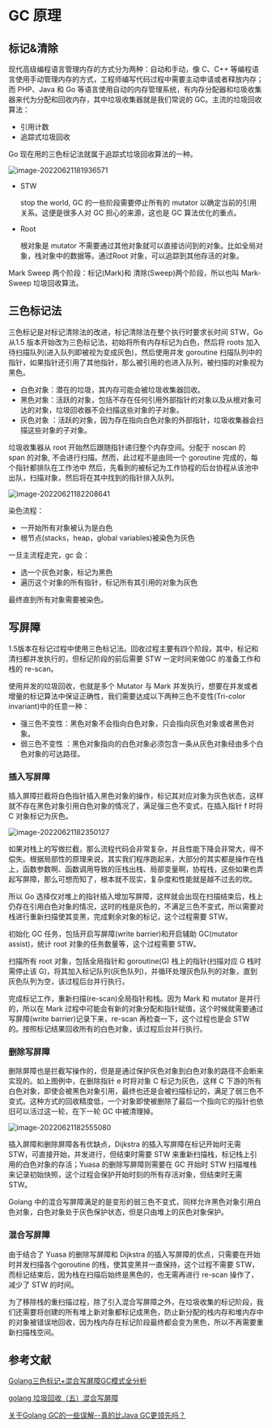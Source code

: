 # GC 原理

## 标记&清除

现代高级编程语言管理内存的方式分为两种：自动和手动，像 C、C++ 等编程语言使用手动管理内存的方式，工程师编写代码过程中需要主动申请或者释放内存；而 PHP、Java 和 Go 等语言使用自动的内存管理系统，有内存分配器和垃圾收集器来代为分配和回收内存，其中垃圾收集器就是我们常说的 GC。主流的垃圾回收算法：

- 引用计数
- 追踪式垃圾回收

Go 现在用的三色标记法就属于追踪式垃圾回收算法的一种。

![image-20220621181936571](../../.go_study/assets/go_advanced/gc-1.png)

- STW

  stop the world, GC 的一些阶段需要停止所有的 mutator 以确定当前的引用关系。这便是很多人对 GC 担心的来源，这也是 GC 算法优化的重点。

- Root

  根对象是 mutator 不需要通过其他对象就可以直接访问到的对象。比如全局对象，栈对象中的数据等。通过Root 对象，可以追踪到其他存活的对象。

Mark Sweep 两个阶段：标记(Mark)和 清除(Sweep)两个阶段，所以也叫 Mark-Sweep 垃圾回收算法。

## 三色标记法

三色标记是对标记清除法的改进，标记清除法在整个执行时要求长时间 STW，Go 从1.5 版本开始改为三色标记法，初始将所有内存标记为白色，然后将 roots 加入待扫描队列(进入队列即被视为变成灰色)，然后使用并发 goroutine 扫描队列中的指针，如果指针还引用了其他指针，那么被引用的也进入队列，被扫描的对象视为黑色。

- 白色对象：潜在的垃圾，其内存可能会被垃圾收集器回收。
- 黑色对象：活跃的对象，包括不存在任何引用外部指针的对象以及从根对象可达的对象，垃圾回收器不会扫描这些对象的子对象。
- 灰色对象 ：活跃的对象，因为存在指向白色对象的外部指针，垃圾收集器会扫描这些对象的子对象。

垃圾收集器从 root 开始然后跟随指针递归整个内存空间。分配于 noscan 的 span 的对象, 不会进行扫描。然而，此过程不是由同一个 goroutine 完成的，每个指针都排队在工作池中 然后，先看到的被标记为工作协程的后台协程从该池中出队，扫描对象，然后将在其中找到的指针排入队列。

![image-20220621182208641](../../.go_study/assets/go_advanced/gc-2.png)

染色流程：

- 一开始所有对象被认为是白色
- 根节点(stacks，heap，global variables)被染色为灰色

一旦主流程走完，gc 会：

- 选一个灰色对象，标记为黑色
- 遍历这个对象的所有指针，标记所有其引用的对象为灰色

最终直到所有对象需要被染色。

## 写屏障

1.5版本在标记过程中使用三色标记法。回收过程主要有四个阶段，其中，标记和清扫都并发执行的，但标记阶段的前后需要 STW 一定时间来做GC 的准备工作和栈的 re-scan。

使用并发的垃圾回收，也就是多个 Mutator 与 Mark 并发执行，想要在并发或者增量的标记算法中保证正确性，我们需要达成以下两种三色不变性(Tri-color invariant)中的任意一种：

- 强三色不变性：黑色对象不会指向白色对象，只会指向灰色对象或者黑色对象。
- 弱三色不变性 ：黑色对象指向的白色对象必须包含一条从灰色对象经由多个白色对象的可达路径。

### 插入写屏障

插入屏障拦截将白色指针插入黑色对象的操作，标记其对应对象为灰色状态，这样就不存在黑色对象引用白色对象的情况了，满足强三色不变式，在插入指针 f 时将 C 对象标记为灰色。

![image-20220621182350127](../../.go_study/assets/go_advanced/gc-3.png)

如果对栈上的写做拦截，那么流程代码会非常复杂，并且性能下降会非常大，得不偿失。根据局部性的原理来说，其实我们程序跑起来，大部分的其实都是操作在栈上，函数参数啊、函数调用导致的压栈出栈、局部变量啊，协程栈，这些如果也弄起写屏障，那么可想而知了，根本就不现实，复杂度和性能就是越不过去的坎。

所以 Go 选择仅对堆上的指针插入增加写屏障，这样就会出现在扫描结束后，栈上仍存在引用白色对象的情况，这时的栈是灰色的，不满足三色不变式，所以需要对栈进行重新扫描使其变黑，完成剩余对象的标记，这个过程需要 STW。

初始化 GC 任务，包括开启写屏障(write barrier)和开启辅助 GC(mutator assist)，统计 root 对象的任务数量等，这个过程需要 STW。

扫描所有 root 对象，包括全局指针和 goroutine(G) 栈上的指针(扫描对应 G 栈时需停止该 G)，将其加入标记队列(灰色队列)，并循环处理灰色队列的对象，直到灰色队列为空，该过程后台并行执行。

完成标记工作，重新扫描(re-scan)全局指针和栈。因为 Mark 和 mutator 是并行的，所以在 Mark 过程中可能会有新的对象分配和指针赋值，这个时候就需要通过写屏障(write barrier)记录下来，re-scan 再检查一下，这个过程也是会 STW 的。按照标记结果回收所有的白色对象，该过程后台并行执行。

### 删除写屏障

删除屏障也是拦截写操作的，但是是通过保护灰色对象到白色对象的路径不会断来实现的。如上图例中，在删除指针 e 时将对象 C 标记为灰色，这样 C 下游的所有白色对象，即使会被黑色对象引用，最终也还是会被扫描标记的，满足了弱三色不变式。这种方式的回收精度低，一个对象即使被删除了最后一个指向它的指针也依旧可以活过这一轮，在下一轮 GC 中被清理掉。

![image-20220621182555080](../../.go_study/assets/go_advanced/gc-4.png)

插入屏障和删除屏障各有优缺点，Dijkstra 的插入写屏障在标记开始时无需 STW，可直接开始，并发进行，但结束时需要 STW 来重新扫描栈，标记栈上引用的白色对象的存活；Yuasa 的删除写屏障则需要在 GC 开始时 STW 扫描堆栈来记录初始快照，这个过程会保护开始时刻的所有存活对象，但结束时无需 STW。

Golang 中的混合写屏障满足的是变形的弱三色不变式，同样允许黑色对象引用白色对象，白色对象处于灰色保护状态，但是只由堆上的灰色对象保护。

### 混合写屏障

由于结合了 Yuasa 的删除写屏障和 Dijkstra 的插入写屏障的优点，只需要在开始时并发扫描各个goroutine 的栈，使其变黑并一直保持，这个过程不需要 STW，而标记结束后，因为栈在扫描后始终是黑色的，也无需再进行 re-scan 操作了，减少了 STW 的时间。

为了移除栈的重扫描过程，除了引入混合写屏障之外，在垃圾收集的标记阶段，我们还需要将创建的所有堆上新对象都标记成黑色，防止新分配的栈内存和堆内存中的对象被错误地回收，因为栈内存在标记阶段最终都会变为黑色，所以不再需要重新扫描栈空间。



## 参考文献

[Golang三色标记+混合写屏障GC模式全分析](https://zhuanlan.zhihu.com/p/334999060)

[golang 垃圾回收（五）混合写屏障](https://liqingqiya.github.io/golang/gc/垃圾回收/写屏障/2020/07/24/gc5.html)

[关于Golang GC的一些误解--真的比Java GC更领先吗？](https://zhuanlan.zhihu.com/p/77943973)